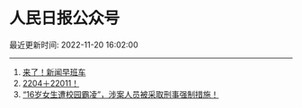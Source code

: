 # 人民日报公众号

最近更新时间: 2022-11-20 16:02:00

--- 
1. [来了！新闻早班车](https://mp.weixin.qq.com/s/zvmX_l1CEpB7TBm1YjZj5w) 
2. [2204＋22011！](https://mp.weixin.qq.com/s/MjO1w6bS7tTKeJk3UJJLRQ) 
3. [“16岁女生遭校园霸凌”，涉案人员被采取刑事强制措施！](https://mp.weixin.qq.com/s/rw9ob62ZnYzgQZF5rrOkpw) 
